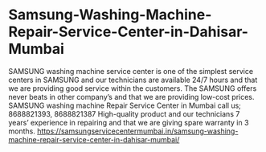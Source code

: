 # Samsung-Washing-Machine-Repair-Service-Center-in-Dahisar-Mumbai
SAMSUNG washing machine service center is one of the simplest service centers in SAMSUNG and our technicians are available 24/7 hours and that we are providing good service within the customers. The SAMSUNG offers never beats in other company’s and that we are providing low-cost prices. SAMSUNG washing machine Repair Service Center in Mumbai call us; 8688821393, 8688821387 High-quality product and our technicians 7 years’ experience in repairing and that we are giving spare warranty in 3 months.   https://samsungservicecentermumbai.in/samsung-washing-machine-repair-service-center-in-dahisar-mumbai/
